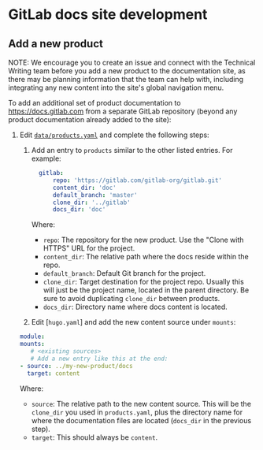 # GitLab docs site development

## Add a new product

NOTE:
We encourage you to create an issue and connect with the Technical Writing team before you add a new product to the documentation site, as there may be planning information that the team can help with, including integrating any new content into the site's global navigation menu.

To add an additional set of product documentation to <https://docs.gitlab.com> from a separate GitLab repository (beyond any product documentation already added to the site):

1. Edit [`data/products.yaml`](../data/products.yaml) and complete the following steps:

   1. Add an entry to `products` similar to the other listed entries. For example:

      ```yaml
        gitlab:
            repo: 'https://gitlab.com/gitlab-org/gitlab.git'
            content_dir: 'doc'
            default_branch: 'master'
            clone_dir: '../gitlab'
            docs_dir: 'doc'
      ```

      Where:

      - `repo`: The repository for the new product. Use the "Clone with HTTPS" URL for the project.
      - `content_dir`: The relative path where the docs reside within the repo.
      - `default_branch`: Default Git branch for the project.
      - `clone_dir`: Target destination for the project repo. Usually this will just be the project name, located in the parent directory. Be sure to avoid duplicating `clone_dir` between products.
      - `docs_dir`: Directory name where docs content is located.

   1. Edit [`hugo.yaml`] and add the new content source under `mounts`:

   ```yaml
   module:
   mounts:
      # <existing sources>
      # Add a new entry like this at the end:
   - source: ../my-new-product/docs
     target: content
   ```

   Where:

   - `source`: The relative path to the new content source. This will be the `clone_dir` you used in `products.yaml`, plus the directory name for where the documentation files are located (`docs_dir` in the previous step).
   - `target`: This should always be `content`.
